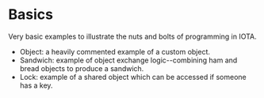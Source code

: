 # Basics

Very basic examples to illustrate the nuts and bolts of programming in IOTA.

* Object: a heavily commented example of a custom object.
* Sandwich: example of object exchange logic--combining ham and bread objects to produce a sandwich.
* Lock: example of a shared object which can be accessed if someone has a key.
